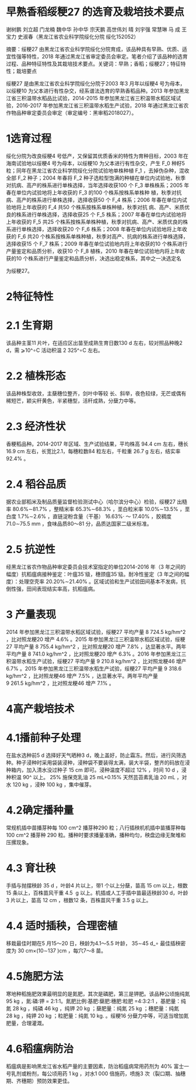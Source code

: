 # 早熟香稻绥粳27 的选育及栽培技术要点

谢树鹏 刘立超 门龙楠 魏中华 孙中华 宗天鹏 高世伟刘 晴 刘宇强 常慧琳 马 成 王宝力 史淑春（黑龙江省农业科学院绥化分院 绥化152052）

摘要：绥粳27 由黑龙江省农业科学院绥化分院育成，该品种具有早熟、优质、适宜性强等特性，2018 年通过黑龙江省审定委员会审定。笔者介绍了该品种的选育过程、品种特征特性及其栽培技术要点。关键词：早熟；香稻；绥粳27；特征特性；栽培要点

绥粳27 是由黑龙江省农业科学院绥化分院于2003 年3 月年以绥粳4 号为母本，以绥粳10 为父本进行有性杂交，经系谱法选育的早熟香稻品种。2013 年参加黑龙江省三积温带水稻品比试验，2014-2015 年参加黑龙江省三积温带水稻区域试验，2016-2017 年参加黑龙江省三积温带水稻生产试验，2018 年通过黑龙江省农作物品种审定委员会审定（审定编号：黑审稻2018027）。

# 1选育过程

绥化分院为改良绥粳4 号低产，又保留其优质香米的特性为育种目标，2003 年在海南试验地以绥粳4 号为母本，以绥粳10 为父本进行有性杂交，产生 F_0 种籽5 粒；同年在黑龙江省农业科学院绥化分院试验地单株种植 F_1 ，去掉伪杂种，混收全部 F_2 种子；2004 年春将 F_2 种子选粒型饱满的种植在单位内试验地，秋季对抗病、高产的株系进行单株选择，当年选择收获100 个 F_3 单株株系；2005 年春在单位内试验地将上年收获的 F_3 的100 个株系按株系单株种 植，秋季对抗病、高产的株系进行单株选择，选择收获50 个 F_4 株系；2006 年春在单位内试验地将上年收获的 F_4 共50 个株系按株系单株种植，秋季对抗 病、高产、米质优良的株系进行单株选择，选择收获25 个 F_5 株系；2007 年春在单位内试验地将上年收获的 F_5 共25 个株系按株系单株种植，秋季对抗病、高产、米质优良的株系进行单株选择，选择收获20 个 F_6 株系；2008 年春在单位内试验地将上年收获的 F_6 共20 个株系按株系单株种植，秋季对高产、抗病的株系进行单株选择，选择收获15 个 F_7 株系；2009 年春在单位试验地内将上年收获的10 个株系进行产量鉴定和品质分析，收获10 个 F_8 植株，2010 年春在单位试验地内将上年收获的10 个株系进行产量鉴定和品质分析，决选出稳定株系，其中之一决选定名

为绥粳27。

# 2特征特性

# 2.1 生育期

该品种主茎11 片叶，在适应区出苗至成熟生育日数130 d 左右，较对照品种晚2 d，需 ⩾10^∘C 活动积温 2 325^∘C 左右。

# 2.2 植株形态

该品种株型收敛，主蘖穗位整齐，剑叶中等较 长、斜举，夜色较绿，无芒或偶有稀短芒，颖尖秆黄色，半紧穗型，活秆成熟，分蘖力中等。

# 2.3 经济性状

香粳稻品种。2014-2017 年区域、生产试验结果，平均株高 94.4 cm 左右，穗长 16.9 cm 左右，长宽比2.1，每穗粒数84 粒左右，千粒重 26.7 g 左右，结实率 92.4% 。

# 2.4 稻谷品质

据农业部稻米及制品质量监督检验测试中心（哈尔滨分中心）检验，绥粳27 出糙率 80.6%∼81.7% ，整精米率 65.3%∼68.3% ，垩白粒米率 10.0%∼13.5% ，垩白度 1.7%∼2.6% ，直链淀粉含量（干基） 16.63%· ～ 17.40% ，胶稠度 71.0∼75.5 mm ，食味品质80～81 分，品质达国家二级米标准。

# 2.5 抗逆性

经黑龙江省农作物品种审定委员会技术室指定的单位2014-2016 年（3 年之间的幅度）抗稻瘟病接种鉴定：叶瘟35̃ 级，穗颈瘟35̃ 级。耐冷性鉴定（3 年之间的幅度）：处理空壳率 20.20%∼21.40% 。区域试验和生产试验田间基本不发病，抗倒性强，田间表现结实率高，抗稻瘟病。

# 3 产量表现

2014 年参加黑龙江三积温带水稻区域试验，绥粳27 平均产量 8 724.5 kg/hm^2 ，比对照龙粳20 增产 4.6% 。2015 年参加黑龙江三积温带水稻区域试验，绥粳27 平均产量 8 755.4 kg/hm^2 ，比对照龙粳20 增产 7.8% ，达显著水平。两年平均产量 8 741.0 kg/hm^2 ，比对照龙粳20 增产 6.3% 。2016 年参加黑龙江三积温带水稻生产试验，绥粳27 平均产量 9 210.8 kg/hm^2 ，比对照龙粳46 增产 6.7% 。2015 年参加黑龙江三积温带水稻生产试验，绥粳27 平均产量 9 318.6 kg/hm^2 ，比对照龙粳46 增产 7.5% ，达显著水平。两年平均产量 9 261.5 kg/hm^2 ，比对照龙粳46 增产 7.1% 。

# 4高产栽培技术

# 4.1播前种子处理

在盐水选种前5 d 选择好天气晒种3 d，晚上盖好，防止霜冻。然后，进行风筛选种。种子浸种时采用袋装浸种，浸种袋不要装得太满，装大半袋，整齐的码放在浸种箱内，加入清水没过种子 15 cm 即可。浸种温度不超过 12% ，时间 10 d ，浸种积温 90^ 以上。 25% 施保克乳油 25 mL+0.15% 天然芸苔素乳油 20 mL ，对水 120 kg ，浸种 100 kg ，集中催芽。

# 4.2确定播种量

常规机插中苗播芽种每 100 cm^2 播芽种290 粒；八行插秧机机插中苗播芽种每 100  cm^2 播芽种 290 粒。播种时要求播量准确，播种均匀，秧盘边缘无聚堆和压摞现象。

# 4.3 育壮秧

手插与抛摆秧龄 35 d ，叶龄4 片以上，带1 个以上分蘖，苗高 15 cm 以上，根数15 条以上，百株苗风干重 4.5  g 以上。机插或人工手插中苗最适秧龄30 d，叶龄3 片以上，苗高 12 cm ，根数12 条，百株苗风干重 3.5 g 以上。

# 4.4 适时插秧，合理密植

移栽最佳时期在5 月15～20 日，秧龄为4.1～5.5 叶龄， 35∼45 d_∘ 最佳插秧密度为 30 cm×(10∼137 )cm ，每穴7～8 苗。

# 4.5施肥方法

寒地种稻施肥效果最明显的是氮肥，其次是磷肥，第三是钾肥。该品种公顷施纯氮 95 kg ，氮∶磷∶钾 = 2∶1∶1。氮肥比例∶基肥∶蘖肥∶穗肥∶粒肥 =4:3:2:1 ，基肥量：纯氮 28 kg ，纯磷 46 kg ，纯钾 20 kg ；蘖肥量：纯氮 25 kg ；穗肥量：纯氮 28 kg ，纯钾 20 kg ；粒肥量：纯氮 10 kg. 。绥粳16 分蘖力中等，可适当增加氮肥量，合理灌溉。

# 4.6稻瘟病防治

稻瘟病是影响黑龙江省水稻产量的主要因素，防治稻瘟病常用药剂为 40% 富士一号乳剂或粉剂，每公顷用药 1 kg ，对水1 000 倍施药，喷施3 次（裂口期、抽穗期、齐穗期）预防效果更佳。
